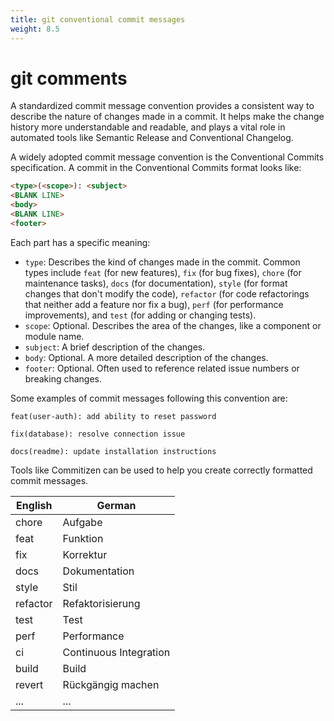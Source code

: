 ```yaml
--- 
title: git conventional commit messages
weight: 8.5
--- 
```

# git comments

A standardized commit message convention provides a consistent way to describe the nature of changes made in a commit. It helps make the change history more understandable and readable, and plays a vital role in automated tools like Semantic Release and Conventional Changelog.

A widely adopted commit message convention is the Conventional Commits specification. A commit in the Conventional Commits format looks like:

```html
<type>(<scope>): <subject>
<BLANK LINE>
<body>
<BLANK LINE>
<footer>
```

Each part has a specific meaning:

- `type`: Describes the kind of changes made in the commit. Common types include `feat` (for new features), `fix` (for bug fixes), `chore` (for maintenance tasks), `docs` (for documentation), `style` (for format changes that don't modify the code), `refactor` (for code refactorings that neither add a feature nor fix a bug), `perf` (for performance improvements), and `test` (for adding or changing tests).
- `scope`: Optional. Describes the area of the changes, like a component or module name.
- `subject`: A brief description of the changes.
- `body`: Optional. A more detailed description of the changes.
- `footer`: Optional. Often used to reference related issue numbers or breaking changes.

Some examples of commit messages following this convention are:

`
feat(user-auth): add ability to reset password
`

`
fix(database): resolve connection issue
`

`
docs(readme): update installation instructions
`

Tools like Commitizen can be used to help you create correctly formatted commit messages.

| English           | German             |
|-------------------|--------------------|
| chore             | Aufgabe            |
| feat              | Funktion           |
| fix               | Korrektur          |
| docs              | Dokumentation      |
| style             | Stil               |
| refactor          | Refaktorisierung   |
| test              | Test               |
| perf              | Performance        |
| ci                | Continuous Integration |
| build             | Build              |
| revert            | Rückgängig machen  |
| ...               | ...                |
